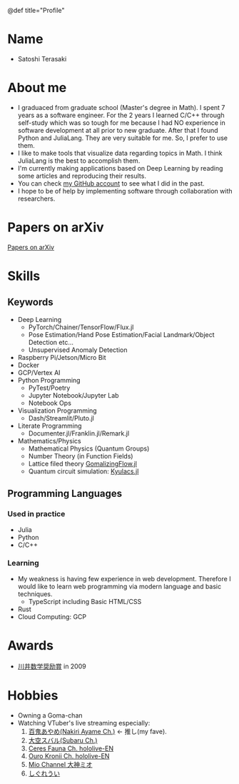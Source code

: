 @def title="Profile"

# Name

- Satoshi Terasaki

# About me

- I graduaced from graduate school (Master's degree in Math). I spent 7 years as a software engineer. For the 2 years I learned C/C++ through self-study which was so tough for me because I had NO experience in software development at all prior to new graduate. After that I found Python and JuliaLang. They are very suitable for me. So, I prefer to use them. 
- I like to make tools that visualize data regarding topics in Math. I think JuliaLang is the best to accomplish them.
- I'm currently making applications based on Deep Learning by reading some articles and reproducing their results.
- You can check [my GitHub account](https://github.com/terasakisatoshi) to see what I did in the past.
- I hope to be of help by implementing software through collaboration with researchers.

# Papers on arXiv

[Papers on arXiv](https://arxiv.org/search/hep-lat?searchtype=author&query=Terasaki%2C+S)

# Skills

## Keywords

- Deep Learning 
  - PyTorch/Chainer/TensorFlow/Flux.jl
  - Pose Estimation/Hand Pose Estimation/Facial Landmark/Object Detection etc...
  - Unsupervised Anomaly Detection 
- Raspberry Pi/Jetson/Micro Bit
- Docker
- GCP/Vertex AI
- Python Programming
  - PyTest/Poetry
  - Jupyter Notebook/Jupyter Lab
  - Notebook Ops
- Visualization Programming
  - Dash/Streamlit/Pluto.jl
- Literate Programming
  - Documenter.jl/Franklin.jl/Remark.jl
- Mathematics/Physics
  - Mathematical Physics (Quantum Groups)
  - Number Theory (in Function Fields)
  - Lattice filed theory [GomalizingFlow.jl](https://github.com/AtelierArith/GomalizingFlow.jl)
  - Quantum circuit simulation: [Kyulacs.jl](https://github.com/AtelierArith/Kyulacs.jl)

## Programming Languages

### Used in practice

- Julia
- Python
- C/C++

### Learning

- My weakness is having few experience in web development. Therefore I would like to learn web programming via modern language and basic techniques.
  - TypeScript including Basic HTML/CSS
- Rust
- Cloud Computing: GCP

# Awards

- [川井数学奨励賞](http://kawai-zaidan.or.jp/prizes/Kawai-BSc-E.pdf) in 2009

# Hobbies

- Owning a Goma-chan
- Watching VTuber's live streaming especially:
  1. [百鬼あやめ(Nakiri Ayame Ch.)](https://www.youtube.com/channel/UC7fk0CB07ly8oSl0aqKkqFg) $\leftarrow$ 推し(my fave).
  1. [大空スバル(Subaru Ch.)](https://www.youtube.com/channel/UCvzGlP9oQwU--Y0r9id_jnA)
  1. [Ceres Fauna Ch. hololive-EN](https://www.youtube.com/channel/UCO_aKKYxn4tvrqPjcTzZ6EQ)
  1. [Ouro Kronii Ch. hololive-EN](https://www.youtube.com/channel/UCmbs8T6MWqUHP1tIQvSgKrg)
  1. [Mio Channel 大神ミオ](https://www.youtube.com/channel/UCp-5t9SrOQwXMU7iIjQfARg)
  1. [しぐれうい](https://www.youtube.com/channel/UCt30jJgChL8qeT9VPadidSw)
